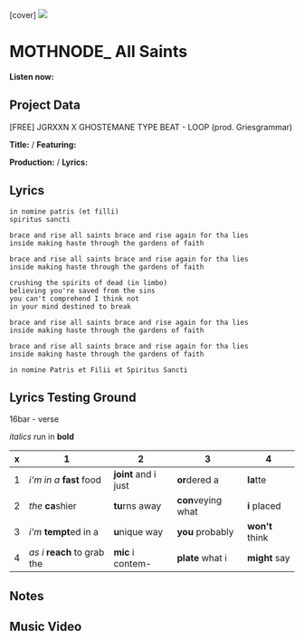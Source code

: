 [cover] ![](57175019_319474918741616_8502199518755923887_n.jpg)

# MOTHNODE_ All Saints

**Listen now:** 

## Project Data

[FREE] JGRXXN X GHOSTEMANE TYPE BEAT - LOOP (prod. Griesgrammar) 

**Title:**  / **Featuring:** 

**Production:**  / **Lyrics:** 

## Lyrics

```
in nomine patris (et filli)
spiritus sancti

brace and rise all saints brace and rise again for tha lies
inside making haste through the gardens of faith

brace and rise all saints brace and rise again for tha lies
inside making haste through the gardens of faith

crushing the spirits of dead (in limbo)
believing you're saved from the sins
you can't comprehend I think not
in your mind destined to break

brace and rise all saints brace and rise again for tha lies
inside making haste through the gardens of faith

brace and rise all saints brace and rise again for tha lies
inside making haste through the gardens of faith

in nomine Patris et Filii et Spiritus Sancti

```

## Lyrics Testing Ground

16bar - verse

*italics* run in
**bold**

| x | 1 | 2 | 3 | 4 |
|---|---|---|---|---|
| 1 | *i'm in a* **fast** food | **joint** and i just  | **or**dered a  | **la**tte  |
| 2 | *the* **ca**shier | **tu**rns away  |  **con**veying what |  **i** placed |
| 3 | *i'm* **tempt**ed in a | **u**nique way  |  **you** probably |  **won't** think |
| 4 | *as i* **reach** to grab the |  **mic** i contem-  | **plate** what i | **might** say |

## Notes

## Music Video
